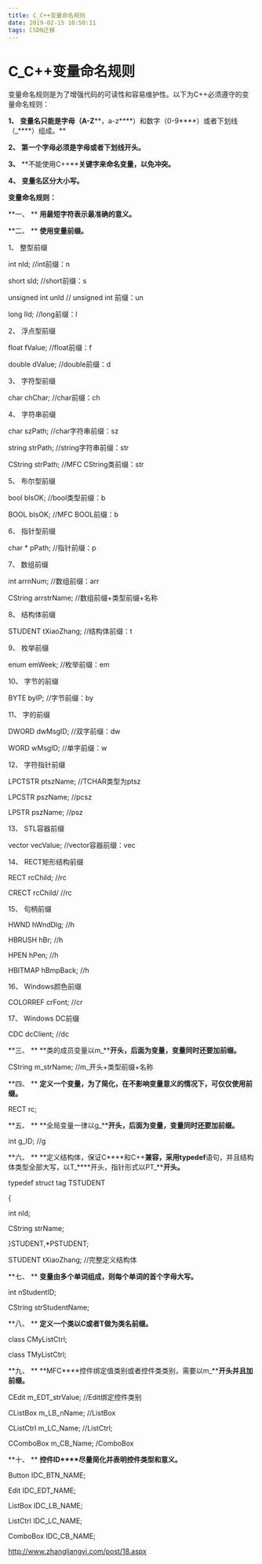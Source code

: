 ```yaml
---
title: C_C++变量命名规则
date: 2019-02-15 10:50:11
tags: CSDN迁移
---
```

   # C_C++变量命名规则

 变量命名规则是为了增强代码的可读性和容易维护性。以下为C++必须遵守的变量命名规则：

 

 **1、** **变量名只能是字母（A-Z****，a-z****）和数字（0-9****）或者下划线（_****）组成。**

 **2、** **第一个字母必须是字母或者下划线开头。**

 **3、** **不能使用C++****关键字来命名变量，以免冲突。**

 **4、** **变量名区分大小写。**

 

 **变量命名规则：**

 **一、 ** **用最短字符表示最准确的意义。**

 **二、 ** **使用变量前缀。**

 1、 整型前缀

 int nId; //int前缀：n

 short sId; //short前缀：s

 unsigned int unId // unsigned int 前缀：un

 long lId; //long前缀：l

 

 2、 浮点型前缀

 float fValue; //float前缀：f

 double dValue; //double前缀：d

 

 3、 字符型前缀

 char chChar; //char前缀：ch

 

 4、 字符串前缀

 char szPath; //char字符串前缀：sz

 string strPath; //string字符串前缀：str

 CString strPath; //MFC CString类前缀：str

 

 5、 布尔型前缀

 bool bIsOK; //bool类型前缀：b

 BOOL bIsOK; //MFC BOOL前缀：b

 

 6、 指针型前缀

 char * pPath; //指针前缀：p

 

 7、 数组前缀

 int arrnNum; //数组前缀：arr

 CString arrstrName; //数组前缀+类型前缀+名称

 

 8、 结构体前缀

 STUDENT tXiaoZhang; //结构体前缀：t

 

 9、 枚举前缀

 enum emWeek; //枚举前缀：em

 

 10、 字节的前缀

 BYTE byIP; //字节前缀：by

 

 11、 字的前缀

 DWORD dwMsgID; //双字前缀：dw

 WORD wMsgID; //单字前缀：w

 

 12、 字符指针前缀

 LPCTSTR ptszName; //TCHAR类型为ptsz

 LPCSTR pszName; //pcsz

 LPSTR pszName; //psz

 

 13、 STL容器前缀

 vector vecValue; //vector容器前缀：vec

 

 14、 RECT矩形结构前缀

 RECT rcChild; //rc

 CRECT rcChild/ //rc

 

 15、 句柄前缀

 HWND hWndDlg; //h

 HBRUSH hBr; //h

 HPEN hPen; //h

 HBITMAP hBmpBack; //h

 

 16、 Windows颜色前缀

 COLORREF crFont; //cr

 

 17、 Windows DC前缀

 CDC dcClient; //dc

 

 **三、 ** **类的成员变量以m_****开头，后面为变量，变量同时还要加前缀。**

 CString m_strName; //m_开头+类型前缀+名称

 

 **四、 ** **定义一个变量，为了简化，在不影响变量意义的情况下，可仅仅使用前缀。**

 RECT rc;

 

 **五、 ** **全局变量一律以g_****开头，后面为变量，变量同时还要加前缀。**

 int g_ID; //g  
 

 **六、 ** **定义结构体，保证C****和C++****兼容，采用typedef****语句，并且结构体类型全部大写，以T_****开头，指针形式以PT_****开头。**

 typedef struct tag TSTUDENT

 {

 int nId;

 CString strName;

 }STUDENT,*PSTUDENT;

 STUDENT tXiaoZhang; //完整定义结构体

 

 **七、 ** **变量由多个单词组成，则每个单词的首个字母大写。**

 int nStudentID;

 CString strStudentName;

 

 **八、 ** **定义一个类以C****或者T****做为类名前缀。**

 class CMyListCtrl;

 class TMyListCtrl;

 

 **九、 ** **MFC****控件绑定值类别或者控件类类别，需要以m_****开头并且加前缀。**

 CEdit m_EDT_strValue; //Edit绑定控件类别

 CListBox m_LB_nName; //ListBox

 CListCtrl m_LC_Name; //ListCtrl;

 CComboBox m_CB_Name; /ComboBox

 

 **十、 ** **控件ID****尽量简化并表明控件类型和意义。**

 Button IDC_BTN_NAME;

 Edit IDC_EDT_NAME;

 ListBox IDC_LB_NAME;

 ListCtrl IDC_LC_NAME;

 ComboBox IDC_CB_NAME;

 

 http://www.zhangliangyi.com/post/18.aspx

   
 